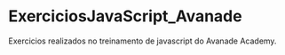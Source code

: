 # ExerciciosJavaScript_Avanade
Exercicios realizados no treinamento de javascript do Avanade Academy.
